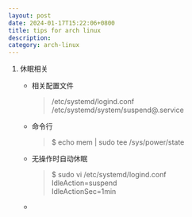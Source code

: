 ```yaml
---
layout: post
date: 2024-01-17T15:22:06+0800
title: tips for arch linux
description: 
category: arch-linux
---
```


1. 休眠相关

    - 相关配置文件
        
        > /etc/systemd/logind.conf  
        > /etc/systemd/system/suspend@.service

    - 命令行

        > $ echo mem \| sudo tee /sys/power/state

    - 无操作时自动休眠
        > $ sudo vi /etc/systemd/logind.conf  
        > IdleAction=suspend  
        > IdleActionSec=1min  
    
    - 


